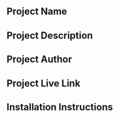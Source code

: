 ## Project Name
## Project Description
## Project Author

## Project Live Link

## Installation Instructions